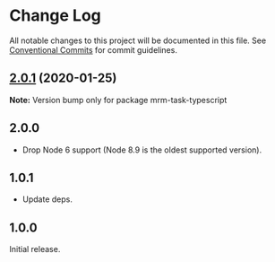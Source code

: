 # Change Log

All notable changes to this project will be documented in this file.
See [Conventional Commits](https://conventionalcommits.org) for commit guidelines.

## [2.0.1](https://github.com/sapegin/mrm-tasks/compare/mrm-task-typescript@2.0.0...mrm-task-typescript@2.0.1) (2020-01-25)

**Note:** Version bump only for package mrm-task-typescript





## 2.0.0

- Drop Node 6 support (Node 8.9 is the oldest supported version).

## 1.0.1

- Update deps.

## 1.0.0

Initial release.
